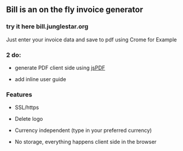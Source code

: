 ## Bill is an on the fly invoice generator

### try it here bill.junglestar.org

Just enter your invoice data and save to pdf using Crome for Example

### 2 do:

- generate PDF client side using [jsPDF](https://github.com/MrRio/jsPDF)

- add inline user guide

### Features

- SSL/https

- Delete logo

- Currency independent (type in your preferred currency)

- No storage, everything happens client side in the browser
